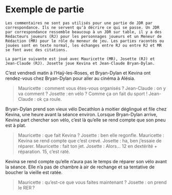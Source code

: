 # Exemple de partie

    Les commentaires ne sont pas utilisés pour une partie de JDR par
    correspondance. Ils ne servent qu’à décrire ce qui se passe. Un JDR
    par correspondance ressemble beaucoup à un JDR sur table, il y a des
    Rédacteurs joueurs (RJ) pour les personnages joueurs et un Meneur de
    Rédaction (MR) pour le rôle du meneur de jeu. Les parties racontés ou
    jouées sont en texte normal, les échanges entre RJ ou entre RJ et MR
    se font avec des citations.
    
    La partie suivante est joué avec Mauricette (MR), Josette (RJ) et
    Jean-Claude (RJ). Josette joue Kevina et Jean-Claude Bryan-Dylan.
    
C’est vendredi matin à l’Haÿ-les-Roses, et Bryan-Dylan et Kevina ont
rendez-vous chez Bryan-Dylan pour aller au cinéma à Alésia.

> Mauricette : comment vous êtes-vous organisés ?
> Jean-Claude : on y va comment ?
> Josette : en vélo ? Comme ça on fait du sport !
> Jean-Claude : ok ça roule.

Bryan-Dylan prend son vieux vélo Decathlon à moitier déglingué et file
chez Kevina, une heure avant la séance environ. Lorsque Bryan-Dylan
arrive, Kevina part chercher son vélo, c’est là qu’elle se rend compte
que son pneu est à plat.

> Mauricette : que fait Kevina ?
> Josette : ben elle regonfle.
> Mauricette : Kevina se rend compte que c’est crevé.
> Josette : ha, ben j’essaie de réparer.
> Mauricette : fait ton jet.
> Josette : Alors... 12 en dextérité + réparation. 15, c’est raté.

Kevina se rend compte qu’elle n’aura pas le temps de réparer son vélo
avant la séance. Elle n’a pas de chambre à air de rechange et sa
tentative de boucher la vieille est ratée.

> Mauricette : qu’est-ce que vous faites maintenant ?
> Josette : on prend le RER ?


